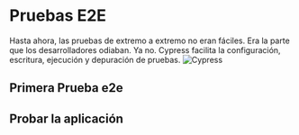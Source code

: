 # Pruebas E2E

Hasta ahora, las pruebas de extremo a extremo no eran fáciles. Era la parte que los desarrolladores odiaban.
Ya no. Cypress facilita la configuración, escritura, ejecución y depuración de pruebas.
![Cypress](/images/pruebas.png)

## Primera Prueba e2e

## Probar la aplicación
